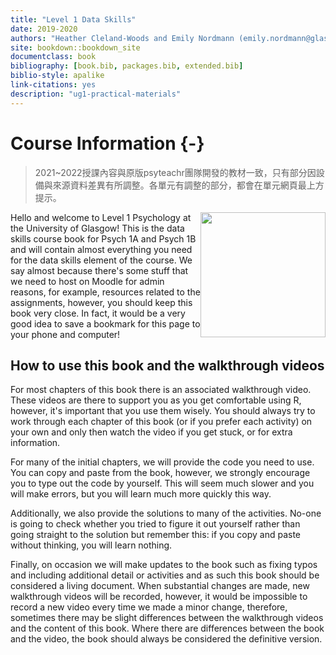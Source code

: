 ```yaml
--- 
title: "Level 1 Data Skills"
date: 2019-2020
authors: "Heather Cleland-Woods and Emily Nordmann (emily.nordmann@glasgow.ac.uk)"
site: bookdown::bookdown_site
documentclass: book
bibliography: [book.bib, packages.bib, extended.bib]
biblio-style: apalike
link-citations: yes
description: "ug1-practical-materials"
---
```




# Course Information {-}


> 2021~2022授課內容與原版psyteachr團隊開發的教材一致，只有部分因設備與來源資料差異有所調整。各單元有調整的部分，都會在單元網頁最上方提示。


<img src="images/L1.png" style="width: 200px; float: right;">

Hello and welcome to Level 1 Psychology at the University of Glasgow! This is the data skills course book for Psych 1A and Psych 1B and will contain almost everything you need for the data skills element of the course. We say almost because there's some stuff that we need to host on Moodle for admin reasons, for example, resources related to the assignments, however, you should keep this book very close. In fact, it would be a very good idea to save a bookmark for this page to your phone and computer!

## How to use this book and the walkthrough videos

For most chapters of this book there is an associated walkthrough video. These videos are there to support you as you get comfortable using R, however, it's important that you use them wisely. You should always try to work through each chapter of this book (or if you prefer each activity) on your own and only then watch the video if you get stuck, or for extra information. 

For many of the initial chapters, we will provide the code you need to use. You can copy and paste from the book, however, we strongly encourage you to type out the code by yourself. This will seem much slower and you will make errors, but you will learn much more quickly this way.

Additionally, we also provide the solutions to many of the activities. No-one is going to check whether you tried to figure it out yourself rather than going straight to the solution but remember this: if you copy and paste without thinking, you will learn nothing. 

Finally, on occasion we will make updates to the book such as fixing typos and including additional detail or activities and as such this book should be considered a living document. When substantial changes are made, new walkthrough videos will be recorded, however, it would be impossible to record a new video every time we made a minor change, therefore, sometimes there may be slight differences between the walkthrough videos and the content of this book. Where there are differences between the book and the video, the book should always be considered the definitive version. 




